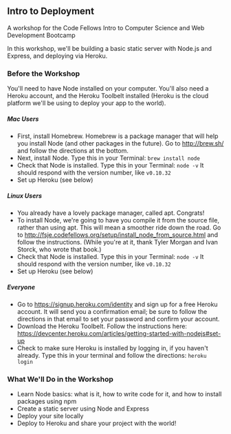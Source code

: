 ## Intro to Deployment
A workshop for the Code Fellows Intro to Computer Science and Web Development Bootcamp

In this workshop, we'll be building a basic static server with Node.js and Express, and deploying via Heroku.


### Before the Workshop
You'll need to have Node installed on your computer. You'll also need a Heroku account, and the Heroku Toolbelt installed (Heroku is the cloud platform we'll be using to deploy your app to the world).

##### Mac Users
- First, install Homebrew. Homebrew is a package manager that will help you install Node (and other packages in the future). Go to http://brew.sh/ and follow the directions at the bottom.
- Next, install Node. Type this in your Terminal: `brew install node`
- Check that Node is installed. Type this in your Terminal: `node -v` It should respond with the version number, like `v0.10.32`
- Set up Heroku (see below)

##### Linux Users
- You already have a lovely package manager, called apt. Congrats! 
- To install Node, we're going to have you compile it from the source file, rather than using apt. This will mean a smoother ride down the road. Go to http://fsje.codefellows.org/setup/install_node_from_source.html and follow the instructions. (While you're at it, thank Tyler Morgan and Ivan Storck, who wrote that book.)
- Check that Node is installed. Type this in your Terminal: `node -v` It should respond with the version number, like `v0.10.32`
- Set up Heroku (see below)

##### Everyone
- Go to  https://signup.heroku.com/identity and sign up for a free Heroku account. It will send you a confirmation email; be sure to follow the directions in that email to set your password and confirm your account.
- Download the Heroku Toolbelt. Follow the instructions here: https://devcenter.heroku.com/articles/getting-started-with-nodejs#set-up
- Check to make sure Heroku is installed by logging in, if you haven't already. Type this in your terminal and follow the directions: `heroku login`


### What We'll Do in the Workshop 
- Learn Node basics: what is it, how to write code for it, and how to install packages using npm
- Create a static server using Node and Express
- Deploy your site locally
- Deploy to Heroku and share your project with the world!


